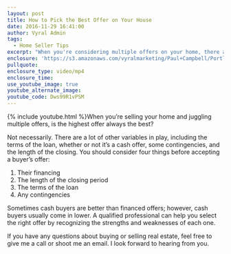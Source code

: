 ```yaml
---
layout: post
title: How to Pick the Best Offer on Your House
date: 2016-11-29 16:41:00
author: Vyral Admin
tags:
  - Home Seller Tips
excerpt: "When you're considering multiple offers on your home, there are many other variables besides price to consider before making a decision."
enclosure: 'https://s3.amazonaws.com/vyralmarketing/Paul+Campbell/Portland+Real+Estate+Agent-+Multiple+Offers.mp4'
pullquote:
enclosure_type: video/mp4
enclosure_time:
use_youtube_image: true
youtube_alternate_image:
youtube_code: Dws99R1vPSM
---
```



{% include youtube.html %}When you’re selling your home and juggling multiple offers, is the highest offer always the best?

Not necessarily. There are a lot of other variables in play, including the terms of the loan, whether or not it’s a cash offer, some contingencies, and the length of the closing. You should consider four things before accepting a buyer’s offer:

1. Their financing
2. The length of the closing period
3. The terms of the loan
4. Any contingencies

Sometimes cash buyers are better than financed offers; however, cash buyers usually come in lower. A qualified professional can help you select the right offer by recognizing the strengths and weaknesses of each one.

If you have any questions about buying or selling real estate, feel free to give me a call or shoot me an email. I look forward to hearing from you.